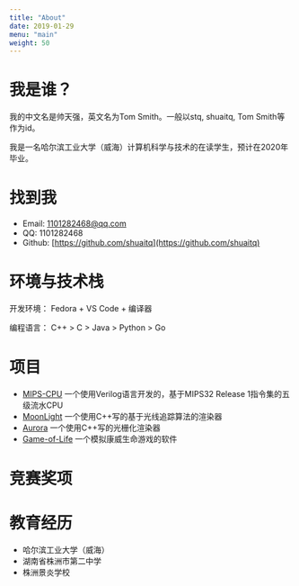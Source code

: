 ```yaml
---
title: "About"
date: 2019-01-29
menu: "main"
weight: 50
---
```


# 我是谁？

我的中文名是帅天强，英文名为Tom Smith。一般以stq, shuaitq, Tom Smith等作为id。

我是一名哈尔滨工业大学（威海）计算机科学与技术的在读学生，预计在2020年毕业。

# 找到我

* Email: [1101282468@qq.com](mailto:1101282468@qq.com)
* QQ: 1101282468
* Github: [https://github.com/shuaitq](https://github.com/shuaitq)

# 环境与技术栈

开发环境： Fedora + VS Code + 编译器

编程语言： C++ > C > Java > Python > Go

# 项目

* [MIPS-CPU](https://github.com/shuaitq/MIPS-CPU) 一个使用Verilog语言开发的，基于MIPS32 Release 1指令集的五级流水CPU
* [MoonLight](https://github.com/shuaitq/MoonLight) 一个使用C++写的基于光线追踪算法的渲染器
* [Aurora](https://github.com/shuaitq/Aurora) 一个使用C++写的光栅化渲染器
* [Game-of-Life](https://github.com/shuaitq/Game-of-Life) 一个模拟康威生命游戏的软件

# 竞赛奖项


# 教育经历

* 哈尔滨工业大学（威海）
* 湖南省株洲市第二中学
* 株洲景炎学校